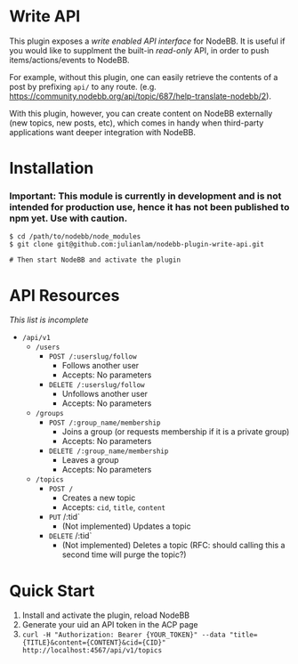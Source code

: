 # Write API

This plugin exposes a *write enabled API interface* for NodeBB. It is useful if you would like to supplment the built-in *read-only* API, in order to push items/actions/events to NodeBB.

For example, without this plugin, one can easily retrieve the contents of a post by prefixing `api/` to any route. (e.g. https://community.nodebb.org/api/topic/687/help-translate-nodebb/2).

With this plugin, however, you can create content on NodeBB externally (new topics, new posts, etc), which comes in handy when third-party applications want deeper integration with NodeBB.

# Installation

### **Important: This module is currently in development and is not intended for production use, hence it has not been published to npm yet. Use with caution.**

```
$ cd /path/to/nodebb/node_modules
$ git clone git@github.com:julianlam/nodebb-plugin-write-api.git

# Then start NodeBB and activate the plugin
```

# API Resources

*This list is incomplete*

* `/api/v1`
    * `/users`
        * `POST /:userslug/follow`
            * Follows another user
            * Accepts: No parameters
        * `DELETE /:userslug/follow`
            * Unfollows another user
            * Accepts: No parameters
    * `/groups`
        * `POST /:group_name/membership`
            * Joins a group (or requests membership if it is a private group)
            * Accepts: No parameters
        * `DELETE /:group_name/membership`
            * Leaves a group
            * Accepts: No parameters
    * `/topics`
        * `POST /`
            * Creates a new topic
            * Accepts: `cid`, `title`, `content`
        * `PUT` /:tid`
            * (Not implemented) Updates a topic
        * `DELETE` /:tid`
            * (Not implemented) Deletes a topic (RFC: should calling this a second time will purge the topic?)

# Quick Start

1. Install and activate the plugin, reload NodeBB
1. Generate your uid an API token in the ACP page
1. `curl -H "Authorization: Bearer {YOUR_TOKEN}" --data "title={TITLE}&content={CONTENT}&cid={CID}" http://localhost:4567/api/v1/topics`